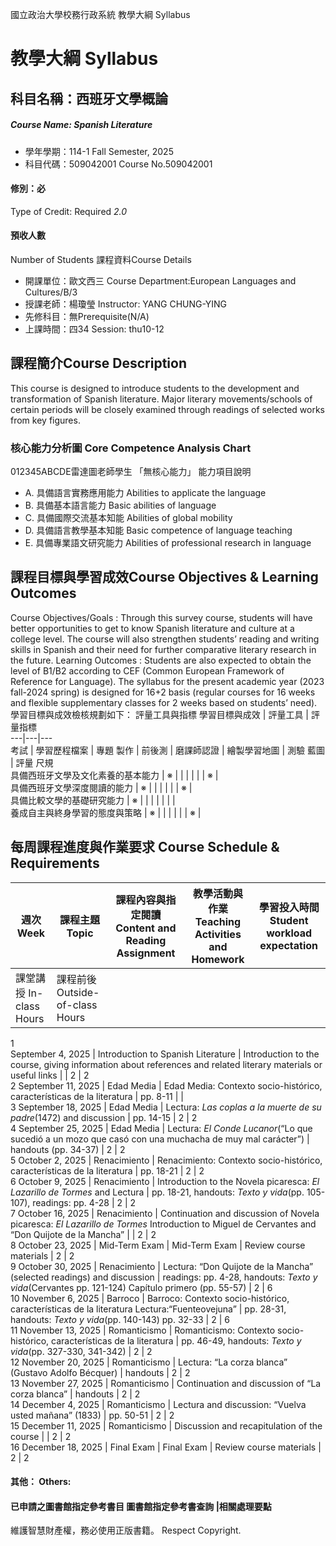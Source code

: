 國立政治大學校務行政系統 教學大綱 Syllabus
# 教學大綱 Syllabus
##  科目名稱：西班牙文學概論 
#####  Course Name: Spanish Literature
  * 學年學期：114-1 Fall Semester, 2025 
  * 科目代碼：509042001 Course No.509042001
#### 修別：必
Type of Credit: Required 
_2.0_
#### 預收人數
Number of Students
課程資料Course Details
  * 開課單位：歐文西三 Course Department:European Languages and Cultures/B/3 
  * 授課老師：楊瓊瑩 Instructor: YANG CHUNG-YING 
  * 先修科目：無Prerequisite(N/A)
  * 上課時間：四34 Session: thu10-12
##  課程簡介Course Description
This course is designed to introduce students to the development and transformation of Spanish literature. Major literary movements/schools of certain periods will be closely examined through readings of selected works from key figures.
###  核心能力分析圖 Core Competence Analysis Chart
012345ABCDE雷達圖老師學生
「無核心能力」 
能力項目說明
  * A. 具備語言實務應用能力 Abilities to applicate the language
  * B. 具備基本語言能力 Basic abilities of language
  * C. 具備國際交流基本知能 Abilities of global mobility
  * D. 具備語言教學基本知能 Basic competence of language teaching
  * E. 具備專業語文研究能力 Abilities of professional research in language
##  課程目標與學習成效Course Objectives & Learning Outcomes 
Course Objectives/Goals : Through this survey course, students will have better opportunities to get to know Spanish literature and culture at a college level. The course will also strengthen students’ reading and writing skills in Spanish and their need for further comparative literary research in the future. 
Learning Outcomes : Students are also expected to obtain the level of B1/B2 according to CEF (Common European Framework of Reference for Language).
The syllabus for the present academic year (2023 fall-2024 spring) is designed for 16+2 basis (regular courses for 16 weeks and flexible supplementary classes for 2 weeks based on students’ need).
學習目標與成效檢核規劃如下：
評量工具與指標 學習目標與成效 |  評量工具 |  評量指標  
---|---|---  
考試 |  學習歷程檔案 |  專題 製作 |  前後測 |  磨課師認證 |  繪製學習地圖 |  測驗 藍圖 |  評量 尺規  
具備西班牙文學及文化素養的基本能力 |  ※ |  |  |  |  |  |  ※ |   
具備西班牙文學深度閱讀的能力 |  ※ |  |  |  |  |  |  ※ |   
具備比較文學的基礎研究能力 |  ※ |  |  |  |  |  |  |   
養成自主與終身學習的態度與策略 |  ※ |  |  |  |  |  |  ※ |   
##  每周課程進度與作業要求 Course Schedule & Requirements
|  週次 Week |  課程主題 Topic |  課程內容與指定閱讀 Content and Reading Assignment |  教學活動與作業 Teaching Activities and Homework |  學習投入時間 Student workload expectation  
---|---|---|---|---  
課堂講授 In-class Hours |  課程前後 Outside-of-class Hours  
1   
September 4, 2025 |  Introduction to Spanish Literature  |  Introduction to the course, giving information about references and related literary materials or useful links |  |  2 |  2  
2 September 11, 2025 |  Edad Media |  Edad Media: Contexto socio-histórico, características de la literatura |  pp. 8-11 |  |   
3 September 18, 2025 |  Edad Media |  Lectura: _Las coplas a la muerte de su padre_(1472) and discussion |  pp. 14-15  |  2 |  2  
4 September 25, 2025 |  Edad Media |  Lectura: _El Conde Lucanor_(“Lo que sucedió a un mozo que casó con una muchacha de muy mal carácter”) |  handouts (pp. 34-37) |  2 |  2  
5 October 2, 2025 |  Renacimiento |  Renacimiento: Contexto socio-histórico, características de la literatura |  pp. 18-21 |  2 |  2  
6 October 9, 2025 |  Renacimiento |  Introduction to the Novela picaresca: _El Lazarillo de Tormes_ and Lectura |  pp. 18-21,  handouts: _Texto y vida_(pp. 105-107), readings: pp. 4-28 |  2 |  2  
7 October 16, 2025 |  Renacimiento |  Continuation and discussion of Novela picaresca: _El Lazarillo de Tormes_ Introduction to Miguel de Cervantes and “Don Quijote de la Mancha”  |  |  2 |  2  
8 October 23, 2025 |  Mid-Term Exam |  Mid-Term Exam |  Review course materials |  2 |  2  
9 October 30, 2025 |  Renacimiento |  Lectura: “Don Quijote de la Mancha” (selected readings) and discussion |  readings: pp. 4-28, handouts: _Texto y vida_(Cervantes pp. 121-124)  Capítulo primero (pp. 55-57)  |  2 |  6  
10 November 6, 2025 |  Barroco |  Barroco: Contexto socio-histórico, características de la literatura Lectura:“Fuenteovejuna” |  pp. 28-31,  handouts: _Texto y vida_(pp. 140-143) pp. 32-33  |  2 |  6  
11 November 13, 2025 |  Romanticismo |  Romanticismo: Contexto socio-histórico, características de la literatura |  pp. 46-49,  handouts: _Texto y vida_(pp. 327-330, 341-342) |  2 |  2  
12 November 20, 2025 |  Romanticismo |  Lectura: “La corza blanca” (Gustavo Adolfo Bécquer) |  handouts |  2 |  2  
13 November 27, 2025 |  Romanticismo |  Continuation and discussion of “La corza blanca”  |  handouts |  2 |  2  
14 December 4, 2025 |  Romanticismo |  Lectura and discussion: “Vuelva usted mañana” (1833)  |  pp. 50-51 |  2 |  2  
15 December 11, 2025 |  Romanticismo |  Discussion and recapitulation of the course |  |  2 |  2  
16 December 18, 2025 |  Final Exam |  Final Exam |  Review course materials |  2 |  2  
####  其他： Others:
####  已申請之圖書館指定參考書目  圖書館指定參考書查詢 |相關處理要點
維護智慧財產權，務必使用正版書籍。 Respect Copyright.